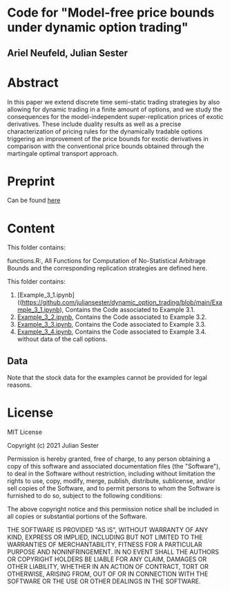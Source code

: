 # Code for "Model-free price bounds under dynamic option trading"

## Ariel Neufeld, Julian Sester

# Abstract

In this paper we extend discrete time semi-static trading strategies by also allowing for dynamic trading in a finite amount of options, and we study the consequences for the model-independent super-replication prices of exotic derivatives. These include duality results as well as a precise characterization of pricing rules for the dynamically tradable options triggering an improvement of the price bounds for exotic derivatives in comparison with the conventional price bounds obtained through the martingale optimal transport approach. 

# Preprint

Can be found [here](https://arxiv.org/abs/2101.01024)


# Content

This folder contains:

functions.R:, 
All Functions for Computation of No-Statistical Arbitrage Bounds and the corresponding replication strategies are defined here.


This folder contains:

1. [Example_3_1.ipynb]((https://github.com/juliansester/dynamic_option_trading/blob/main/Example_3_1.ipynb), Contains the Code associated to Example 3.1.
2. [Example_3_2.ipynb](https://github.com/juliansester/dynamic_option_trading/blob/main/Example_3_2.ipynb), Contains the Code associated to Example 3.2.
3. [Example_3_3.ipynb](https://github.com/juliansester/dynamic_option_trading/blob/main/Example_3_3.ipynb), Contains the Code associated to Example 3.3.
4. [Example_3_4.ipynb](https://github.com/juliansester/dynamic_option_trading/blob/main/Example_3_4.ipynb), Contains the Code associated to Example 3.4. without data of the call options.

## Data
Note that the stock data for the examples cannot be provided for legal reasons.

# License

MIT License

Copyright (c) 2021 Julian Sester

Permission is hereby granted, free of charge, to any person obtaining a copy of this software and associated documentation files (the "Software"), to deal in the Software without restriction, including without limitation the rights to use, copy, modify, merge, publish, distribute, sublicense, and/or sell copies of the Software, and to permit persons to whom the Software is furnished to do so, subject to the following conditions:

The above copyright notice and this permission notice shall be included in all copies or substantial portions of the Software.

THE SOFTWARE IS PROVIDED "AS IS", WITHOUT WARRANTY OF ANY KIND, EXPRESS OR IMPLIED, INCLUDING BUT NOT LIMITED TO THE WARRANTIES OF MERCHANTABILITY, FITNESS FOR A PARTICULAR PURPOSE AND NONINFRINGEMENT. IN NO EVENT SHALL THE AUTHORS OR COPYRIGHT HOLDERS BE LIABLE FOR ANY CLAIM, DAMAGES OR OTHER LIABILITY, WHETHER IN AN ACTION OF CONTRACT, TORT OR OTHERWISE, ARISING FROM, OUT OF OR IN CONNECTION WITH THE SOFTWARE OR THE USE OR OTHER DEALINGS IN THE SOFTWARE.

